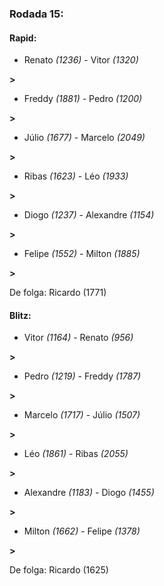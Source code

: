 ### Rodada 15:

#### Rapid:

* Renato *(1236)*     -     Vitor *(1320)*

 **>** 
* Freddy *(1881)*     -     Pedro *(1200)*

 **>** 
* Júlio *(1677)*     -     Marcelo *(2049)*

 **>** 
* Ribas *(1623)*     -     Léo *(1933)*

 **>** 
* Diogo *(1237)*     -     Alexandre *(1154)*

 **>** 
* Felipe *(1552)*     -     Milton *(1885)*

 **>** 

De folga: Ricardo (1771)

#### Blitz:

* Vitor *(1164)*     -     Renato *(956)*

 **>** 
* Pedro *(1219)*     -     Freddy *(1787)*

 **>** 
* Marcelo *(1717)*     -     Júlio *(1507)*

 **>** 
* Léo *(1861)*     -     Ribas *(2055)*

 **>** 
* Alexandre *(1183)*     -     Diogo *(1455)*

 **>** 
* Milton *(1662)*     -     Felipe *(1378)*

 **>** 

De folga: Ricardo (1625)

